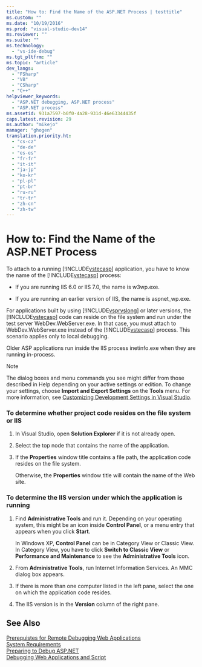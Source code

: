 ```yaml
---
title: "How to: Find the Name of the ASP.NET Process | testtitle"
ms.custom: ""
ms.date: "10/19/2016"
ms.prod: "visual-studio-dev14"
ms.reviewer: ""
ms.suite: ""
ms.technology: 
  - "vs-ide-debug"
ms.tgt_pltfrm: ""
ms.topic: "article"
dev_langs: 
  - "FSharp"
  - "VB"
  - "CSharp"
  - "C++"
helpviewer_keywords: 
  - "ASP.NET debugging, ASP.NET process"
  - "ASP.NET process"
ms.assetid: 931a7597-b0f0-4a28-931d-46e63344435f
caps.latest.revision: 29
ms.author: "mikejo"
manager: "ghogen"
translation.priority.ht: 
  - "cs-cz"
  - "de-de"
  - "es-es"
  - "fr-fr"
  - "it-it"
  - "ja-jp"
  - "ko-kr"
  - "pl-pl"
  - "pt-br"
  - "ru-ru"
  - "tr-tr"
  - "zh-cn"
  - "zh-tw"
---
```

# How to: Find the Name of the ASP.NET Process
To attach to a running [!INCLUDE[vstecasp](../code-quality/includes/vstecasp_md.md)] application, you have to know the name of the [!INCLUDE[vstecasp](../code-quality/includes/vstecasp_md.md)] process:  
  
-   If you are running IIS 6.0 or IIS 7.0, the name is w3wp.exe.  
  
-   If you are running an earlier version of IIS, the name is aspnet_wp.exe.  
  
 For applications built by using [!INCLUDE[vsprvslong](../code-quality/includes/vsprvslong_md.md)] or later versions, the [!INCLUDE[vstecasp](../code-quality/includes/vstecasp_md.md)] code can reside on the file system and run under the test server WebDev.WebServer.exe. In that case, you must attach to WebDev.WebServer.exe instead of the [!INCLUDE[vstecasp](../code-quality/includes/vstecasp_md.md)] process. This scenario applies only to local debugging.  
  
 Older ASP applications run inside the IIS process inetinfo.exe when they are running in-process.  
  
> [!NOTE]
>  The dialog boxes and menu commands you see might differ from those described in Help depending on your active settings or edition. To change your settings, choose **Import and Export Settings** on the **Tools** menu. For more information, see [Customizing Development Settings in Visual Studio](http://msdn.microsoft.com/en-us/22c4debb-4e31-47a8-8f19-16f328d7dcd3).  
  
### To determine whether project code resides on the file system or IIS  
  
1.  In Visual Studio, open **Solution Explorer** if it is not already open.  
  
2.  Select the top node that contains the name of the application.  
  
3.  If the **Properties** window title contains a file path, the application code resides on the file system.  
  
     Otherwise, the **Properties** window title will contain the name of the Web site.  
  
### To determine the IIS version under which the application is running  
  
1.  Find **Administrative Tools** and run it. Depending on your operating system, this might be an icon inside **Control Panel**, or a menu entry that appears when you click **Start**.  
  
     In Windows XP, **Control Panel** can be in Category View or Classic View. In Category View, you have to click **Switch to Classic View** or **Performance and Maintenance** to see the **Administrative Tools** icon.  
  
2.  From **Administrative Tools**, run Internet Information Services. An MMC dialog box appears.  
  
3.  If there is more than one computer listed in the left pane, select the one on which the application code resides.  
  
4.  The IIS version is in the **Version** column of the right pane.  
  
## See Also  
 [Prerequistes for Remote Debugging Web Applications](../debugger/prerequistes-for-remote-debugging-web-applications.md)   
 [System Requirements](../debugger/asp.net-debugging--system-requirements.md)   
 [Preparing to Debug ASP.NET](../debugger/preparing-to-debug-asp.net.md)   
 [Debugging Web Applications and Script](../debugger/debugging-web-applications-and-script.md)